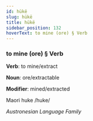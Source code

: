 ```yaml
---
id: hükë
slug: hükë
title: hükë
sidebar_position: 132
hoverText: to mine (ore) § Verb
---
```


### to mine (ore) § Verb

**Verb**: to mine/extract

**Noun**: ore/extractable

**Modifier**: mined/extracted

Maori huke /huke/

*Austronesian Language Family*